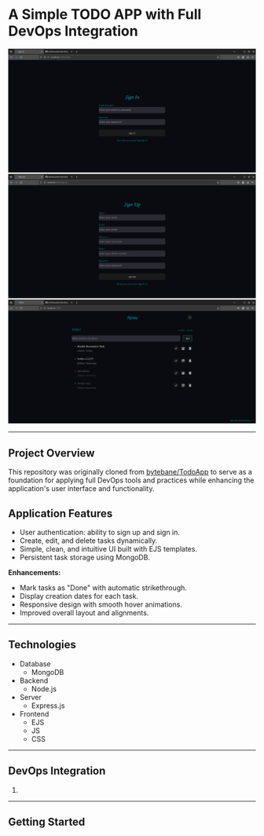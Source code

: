 # A Simple TODO APP with Full DevOps Integration

![image](/assets/1.png)
![image](/assets/0.png)
![image](/assets/2.png)

---

## Project Overview

This repository was originally cloned from [bytebane/TodoApp](https://github.com/bytebane/TodoApp.git) to serve as a foundation for applying full DevOps tools and practices while enhancing the application's user interface and functionality.


## Application Features

- User authentication: ability to sign up and sign in.
- Create, edit, and delete tasks dynamically.
- Simple, clean, and intuitive UI built with EJS templates.
- Persistent task storage using MongoDB.
  
**Enhancements:**
- Mark tasks as "Done" with automatic strikethrough.
- Display creation dates for each task.
- Responsive design with smooth hover animations.
- Improved overall layout and alignments.

---

## Technologies

- Database
  - MongoDB
- Backend
  - Node.js
- Server
  - Express.js
- Frontend
  - EJS
  - JS
  - CSS

---

## DevOps Integration
1.  
---

## Getting Started 
